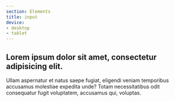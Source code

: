 ```yaml
---
section: Elements
title: input
device: 
- desktop 
- tablet
---
```


## Lorem ipsum dolor sit amet, consectetur adipisicing elit. 
Ullam aspernatur et natus saepe fugiat, eligendi veniam temporibus accusamus molestiae expedita unde? Totam necessitatibus odit consequatur fugit voluptatem, accusamus qui, voluptas.
